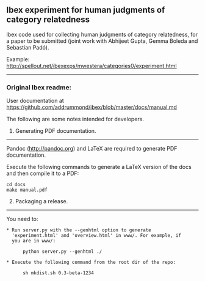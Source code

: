 ## Ibex experiment for human judgments of category relatedness

Ibex code used for collecting human judgments of category relatedness, for a paper to be submitted (joint work with Abhijeet Gupta, Gemma Boleda and Sebastian Padó).

Example:  http://spellout.net/ibexexps/mwestera/categories0/experiment.html

------------------------------------------------------------------------

### Original Ibex readme:

User documentation at https://github.com/addrummond/ibex/blob/master/docs/manual.md

The following are some notes intended for developers.


1. Generating PDF documentation.
------------------------------------------------------------------------

Pandoc (http://pandoc.org) and LaTeX are required to generate PDF documentation.

Execute the following commands to generate a LaTeX version of the docs and then
compile it to a PDF:

    cd docs
    make manual.pdf


2. Packaging a release.
------------------------------------------------------------------------

You need to:

    * Run server.py with the --genhtml option to generate
      'experiment.html' and 'overview.html' in www/. For example, if
      you are in www/:

          python server.py --genhtml ./

    * Execute the following command from the root dir of the repo:

          sh mkdist.sh 0.3-beta-1234
